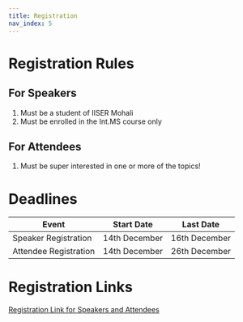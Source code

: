 ```yaml
---
title: Registration
nav_index: 5
---
```


# Registration Rules

## For Speakers
1. Must be a student of IISER Mohali
2. Must be enrolled in the Int.MS course only

## For Attendees
1. Must be super interested in one or more of the topics!

# Deadlines

| Event                 | Start Date    | Last Date      |
| --------------------- | ------------- | -------------- |
| Speaker Registration  | 14th December | 16th December  |
| Attendee Registration | 14th December | 26th December  |

# Registration Links

[Registration Link for Speakers and Attendees](https://forms.gle/fPPDaqNzx8vFwDot6)

